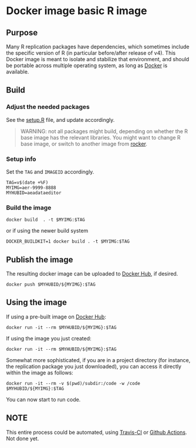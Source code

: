 # Docker image basic R image

## Purpose

Many R replication packages have dependencies, which sometimes include the specific version of R (in particular before/after release of v4).
This Docker image is meant to isolate and stabilize that environment, and should be portable across
multiple operating system, as long as [Docker](https://docker.com) is available.

## Build

### Adjust the needed packages

See the [setup.R](setup.R) file, and update accordingly.

> WARNING: not all packages might build, depending on whether the R base image has the relevant libraries. You might want to change R base image, or switch to another image from [rocker](https://hub.docker.com/u/rocker).

### Setup info

Set the `TAG` and `IMAGEID` accordingly.

```
TAG=v$(date +%F)
MYIMG=aer-9999-8888
MYHUBID=aeadataeditor
```
### Build the image

```
docker build  . -t $MYIMG:$TAG
```
or if using the newer build system 
```
DOCKER_BUILDKIT=1 docker build . -t $MYIMG:$TAG
```

## Publish the image

The resulting docker image can be uploaded to [Docker Hub](https://hub.docker.com/), if desired.

```
docker push $MYHUBID/${MYIMG}:$TAG
```

## Using the image

If using a pre-built image on [Docker Hub](https://hub.docker.com/repository/docker/larsvilhuber/):

```
docker run -it --rm $MYHUBID/${MYIMG}:$TAG
```

If using the image you just created:

```
docker run -it --rm $MYHUBID/${MYIMG}:$TAG
```

Somewhat more sophisticated, if you are in a project directory (for instance, the replication package you just downloaded), you can access it directly within the image as follows:

```
docker run -it --rm -v $(pwd)/subdir:/code -w /code $MYHUBID/${MYIMG}:$TAG
```


You can now start to run code.

## NOTE

This entire process could be automated, using [Travis-CI](https://docs.travis-ci.com/user/docker/#pushing-a-docker-image-to-a-registry) or [Github Actions](https://github.com/marketplace/actions/build-and-push-docker-images). Not done yet.
